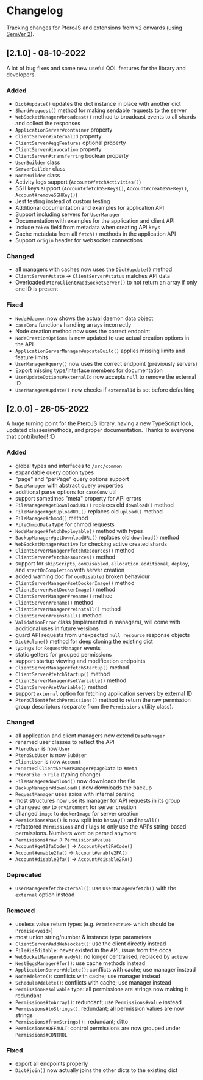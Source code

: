 # Changelog
Tracking changes for PteroJS and extensions from v2 onwards (using [SemVer 2](http://semver.org/)).

## [2.1.0] - 08-10-2022
A lot of bug fixes and some new useful QOL features for the library and developers.

### Added
- `Dict#update()` updates the dict instance in place with another dict
- `Shard#request()` method for making sendable requests to the server
- `WebSocketManager#broadcast()` method to broadcast events to all shards and collect the responses
- `ApplicationServer#container` property
- `ClientServer#internalId` property
- `ClientServer#eggFeatures` optional property
- `ClientServer#invocation` property
- `ClientServer#transferring` boolean property
- `UserBuilder` class
- `ServerBuilder` class
- `NodeBuilder` class
- Activity logs support (`Account#fetchActivities()`)
- SSH keys support (`Account#fetchSSHKeys()`, `Account#createSSHKey()`, `Account#removeSSHKey()`)
- Jest testing instead of custom testing
- Additional documentation and examples for application API
- Support including servers for `UserManager`
- Documentation with examples for the application and client API
- Include `token` field from metadata when creating API keys
- Cache metadata from all `fetch()` methods in the application API
- Support `origin` header for websocket connections

### Changed
- all managers with caches now uses the `Dict#update()` method
- `ClientServer#state` -> `ClientServer#status` matches API data
- Overloaded `PteroClient#addSocketServer()` to not return an array if only one ID is present

### Fixed
- `Node#daemon` now shows the actual daemon data object
- `caseConv` functions handling arrays incorrectly
- Node creation method now uses the correct endpoint
- `NodeCreationOptions` is now updated to use actual creation options in the API
- `ApplicationServerManager#updateBuild()` applies missing limits and feature limits
- `UserManager#query()` now uses the correct endpoint (previously servers)
- Export missing type/interface members for documentation
- `UserUpdateOptions#externalId` now accepts `null` to remove the external ID
- `UserManager#update()` now checks if `externalId` is set before defaulting

## [2.0.0] - 26-05-2022
A huge turning point for the PteroJS library, having a new TypeScript look, updated classes/methods, and proper documentation. Thanks to everyone that contributed! :D

### Added
- global types and interfaces to `/src/common`
- expandable query option types
- "page" and "perPage" query options support
- `BaseManager` with abstract query properties
- additional parse options for `caseConv` util
- support sometimes "meta" property for API errors
- `FileManager#getDownloadURL()` replaces old `download()` method
- `FileManager#getUploadURL()` replaces old `upload()` method
- `FileManager#chmod()` method
- `FileChmodData` type for chmod requests
- `NodeManager#fetchDeployable()` method with types
- `BackupManager#getDownloadURL()` replaces old `download()` method
- `WebSocketManager#active` for checking active created shards
- `ClientServerManager#fetchResources()` method
- `ClientServer#fetchResources()` method
- support for `skipScripts`, `oomDisabled`, `allocation.additional`, `deploy`, and `startOnCompletion` with server creation
- added warning doc for `oomDisabled` broken behaviour
- `ClientServerManager#setDockerImage()` method
- `ClientServer#setDockerImage()` method
- `ClientServerManager#rename()` method
- `ClientServer#rename()` method
- `ClientServerManager#reinstall()` method
- `ClientServer#reinstall()` method
- `ValidationError` class (implemented in managers), will come with additional uses in future versions
- guard API requests from unexpected `null_resource` response objects
- `Dict#clone()` method for deep cloning the existing dict
- typings for `RequestManager` events
- static getters for grouped permissions
- support startup viewing and modification endpoints
- `ClientServerManager#fetchStartup()` method
- `ClientServer#fetchStartup()` method
- `ClientServerManager#setVariable()` method
- `ClientServer#setVariable()` method
- support `external` option for fetching application servers by external ID
- `PteroClient#fetchPermissions()` method to return the raw permission group descriptors (separate from the `Permissions` utility class).

### Changed
- all application and client managers now extend `BaseManager`
- renamed user classes to reflect the API
- `PteroUser` is now `User`
- `PteroSubUser` is now `SubUser`
- `ClientUser` is now `Account`
- renamed `ClientServerManager#pageData` to `#meta`
- `PteroFile` -> `File` (typing change)
- `FileManager#download()` now downloads the file
- `BackupManager#download()` now downloads the backup
- `RequestManager` uses axios with internal parsing
- most structures now use its manager for API requests in its group
- changeed `env` to `environment` for server creation
- changed `image` to `dockerImage` for server creation
- `Permissions#has()` is now split into `hasAny()` and `hasAll()`
- refactored `Permissions` and `Flags` to only use the API's string-based permissions. Numbers wont be parsed anymore
- `Permissions#raw` -> `Permissions#value`
- `Account#get2faCode()` -> `Account#get2FACode()`
- `Account#enable2fa()` -> `Account#enable2FA()`
- `Account#disable2fa()` -> `Account#disable2FA()`

### Deprecated
- `UserManager#fetchExternal()`: use `UserManager#fetch()` with the `external` option instead

### Removed
- useless value return types (e.g. `Promise<true>` which should be `Promise<void>`)
- most union string/number & instance type parameters
- `ClientServer#addWebsocket()`: use the client directly instead
- `File#isEditable`: never existed in the API, issue from the docs
- `WebSocketManager#readyAt`: no longer centralised, replaced by `active`
- `NestEggsManager#for()`: use cache methods instead
- `ApplicationServer#delete()`: conflicts with cache; use manager instead
- `Node#delete()`: conflicts with cache; use manager instead
- `Schedule#delete()`: conflicts with cache; use manager instead
- `PermissionResolvable` type: all permissions are strings now making it redundant
- `Permissions#toArray()`: redundant; use `Permissions#value` instead
- `Permissions#toStrings()`: redundant; all permission values are now strings
- `Permissions#fromStrings():` redundant; ditto
- `Permissions#DEFAULT`: control permissions are now grouped under `Permissions#CONTROL`

### Fixed
- export all endpoints properly
- `Dict#join()` now actually joins the other dicts to the existing dict
